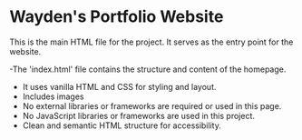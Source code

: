 # Wayden's Portfolio Website

This is the main HTML file for the project. It serves as the entry point for the website.

-The 'index.html' file contains the structure and content of the homepage.
- It uses vanilla HTML and CSS for styling and layout.
- Includes images
- No external libraries or frameworks are required or used in this  page.
- No JavaScript libraries or frameworks are used in this project.
- Clean and semantic HTML structure for accessibility.
